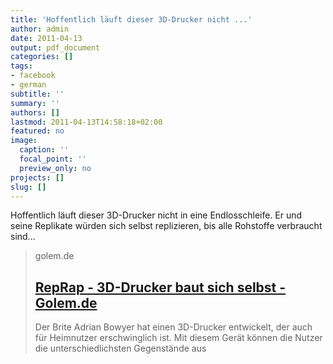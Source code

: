 ```yaml
---
title: 'Hoffentlich läuft dieser 3D-Drucker nicht ...'
author: admin
date: 2011-04-13
output: pdf_document
categories: []
tags:
- facebook
- german
subtitle: ''
summary: ''
authors: []
lastmod: 2011-04-13T14:58:18+02:00
featured: no
image:
  caption: ''
  focal_point: ''
  preview_only: no
projects: []
slug: []
---
```

Hoffentlich läuft dieser 3D-Drucker nicht in eine Endlosschleife. Er und seine Replikate würden sich selbst replizieren, bis alle Rohstoffe verbraucht sind...
> golem.de
> ## [RepRap - 3D-Drucker baut sich selbst - Golem.de](http://www.golem.de/0806/60182.html)
>
>Der Brite Adrian Bowyer hat einen 3D-Drucker entwickelt, der auch für Heimnutzer erschwinglich ist. Mit diesem Gerät können die Nutzer die unterschiedlichsten Gegenstände aus

